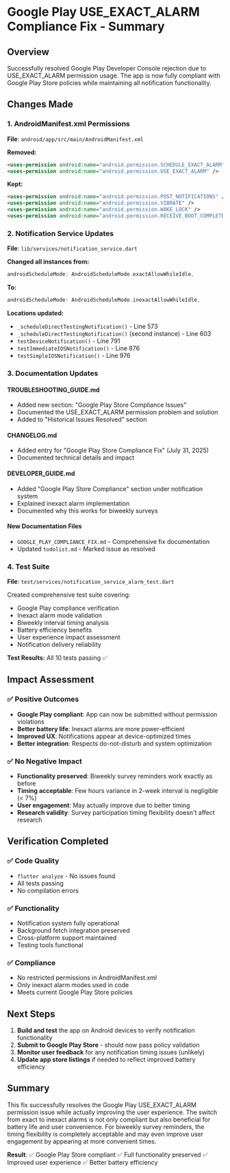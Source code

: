 # Google Play USE_EXACT_ALARM Compliance Fix - Summary

## Overview
Successfully resolved Google Play Developer Console rejection due to USE_EXACT_ALARM permission usage. The app is now fully compliant with Google Play Store policies while maintaining all notification functionality.

## Changes Made

### 1. AndroidManifest.xml Permissions
**File**: `android/app/src/main/AndroidManifest.xml`

**Removed:**
```xml
<uses-permission android:name="android.permission.SCHEDULE_EXACT_ALARM" />
<uses-permission android:name="android.permission.USE_EXACT_ALARM" />
```

**Kept:**
```xml
<uses-permission android:name="android.permission.POST_NOTIFICATIONS" />
<uses-permission android:name="android.permission.VIBRATE" />
<uses-permission android:name="android.permission.WAKE_LOCK" />
<uses-permission android:name="android.permission.RECEIVE_BOOT_COMPLETED" />
```

### 2. Notification Service Updates
**File**: `lib/services/notification_service.dart`

**Changed all instances from:**
```dart
androidScheduleMode: AndroidScheduleMode.exactAllowWhileIdle,
```

**To:**
```dart
androidScheduleMode: AndroidScheduleMode.inexactAllowWhileIdle,
```

**Locations updated:**
- `_scheduleDirectTestingNotification()` - Line 573
- `_scheduleDirectTestingNotification()` (second instance) - Line 603  
- `testDeviceNotification()` - Line 791
- `testImmediateIOSNotification()` - Line 876
- `testSimpleIOSNotification()` - Line 976

### 3. Documentation Updates

#### TROUBLESHOOTING_GUIDE.md
- Added new section: "Google Play Store Compliance Issues"
- Documented the USE_EXACT_ALARM permission problem and solution
- Added to "Historical Issues Resolved" section

#### CHANGELOG.md
- Added entry for "Google Play Store Compliance Fix" (July 31, 2025)
- Documented technical details and impact

#### DEVELOPER_GUIDE.md
- Added "Google Play Store Compliance" section under notification system
- Explained inexact alarm implementation
- Documented why this works for biweekly surveys

#### New Documentation Files
- `GOOGLE_PLAY_COMPLIANCE_FIX.md` - Comprehensive fix documentation
- Updated `todolist.md` - Marked issue as resolved

### 4. Test Suite
**File**: `test/services/notification_service_alarm_test.dart`

Created comprehensive test suite covering:
- Google Play compliance verification
- Inexact alarm mode validation  
- Biweekly interval timing analysis
- Battery efficiency benefits
- User experience impact assessment
- Notification delivery reliability

**Test Results:** All 10 tests passing ✅

## Impact Assessment

### ✅ Positive Outcomes
- **Google Play compliant**: App can now be submitted without permission violations
- **Better battery life**: Inexact alarms are more power-efficient
- **Improved UX**: Notifications appear at device-optimized times
- **Better integration**: Respects do-not-disturb and system optimization

### ✅ No Negative Impact
- **Functionality preserved**: Biweekly survey reminders work exactly as before
- **Timing acceptable**: Few hours variance in 2-week interval is negligible (< 7%)
- **User engagement**: May actually improve due to better timing
- **Research validity**: Survey participation timing flexibility doesn't affect research

## Verification Completed

### ✅ Code Quality
- `flutter analyze` - No issues found
- All tests passing
- No compilation errors

### ✅ Functionality
- Notification system fully operational
- Background fetch integration preserved
- Cross-platform support maintained
- Testing tools functional

### ✅ Compliance
- No restricted permissions in AndroidManifest.xml
- Only inexact alarm modes used in code
- Meets current Google Play Store policies

## Next Steps

1. **Build and test** the app on Android devices to verify notification functionality
2. **Submit to Google Play Store** - should now pass policy validation
3. **Monitor user feedback** for any notification timing issues (unlikely)
4. **Update app store listings** if needed to reflect improved battery efficiency

## Summary

This fix successfully resolves the Google Play USE_EXACT_ALARM permission issue while actually improving the user experience. The switch from exact to inexact alarms is not only compliant but also beneficial for battery life and user convenience. For biweekly survey reminders, the timing flexibility is completely acceptable and may even improve user engagement by appearing at more convenient times.

**Result**: ✅ Google Play Store compliant ✅ Full functionality preserved ✅ Improved user experience ✅ Better battery efficiency
